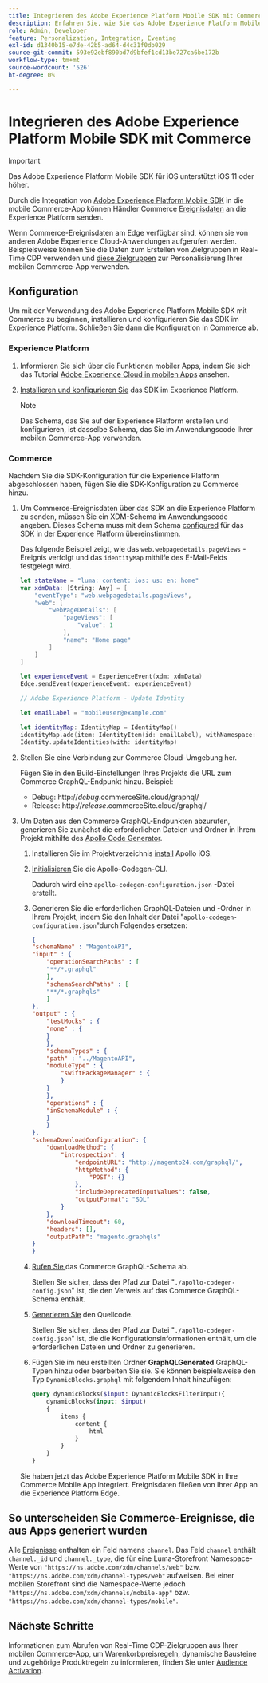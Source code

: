 ```yaml
---
title: Integrieren des Adobe Experience Platform Mobile SDK mit Commerce
description: Erfahren Sie, wie Sie das Adobe Experience Platform Mobile SDK mit Ihrer Headless- oder benutzerdefinierten Commerce-Storefront verwenden.
role: Admin, Developer
feature: Personalization, Integration, Eventing
exl-id: d1340b15-e7de-42b5-ad64-d4c31f0db029
source-git-commit: 593e92ebf890bd7d9bfef1cd13be727ca6be172b
workflow-type: tm+mt
source-wordcount: '526'
ht-degree: 0%

---
```


# Integrieren des Adobe Experience Platform Mobile SDK mit Commerce

>[!IMPORTANT]
>
>Das Adobe Experience Platform Mobile SDK für iOS unterstützt iOS 11 oder höher.

Durch die Integration von [Adobe Experience Platform Mobile SDK](https://developer.adobe.com/client-sdks/home/) in die mobile Commerce-App können Händler Commerce [Ereignisdaten](events.md) an die Experience Platform senden.

Wenn Commerce-Ereignisdaten am Edge verfügbar sind, können sie von anderen Adobe Experience Cloud-Anwendungen aufgerufen werden. Beispielsweise können Sie die Daten zum Erstellen von Zielgruppen in Real-Time CDP verwenden und [diese Zielgruppen](https://experienceleague.adobe.com/docs/commerce-admin/customers/audience-activation.html) zur Personalisierung Ihrer mobilen Commerce-App verwenden.

## Konfiguration

Um mit der Verwendung des Adobe Experience Platform Mobile SDK mit Commerce zu beginnen, installieren und konfigurieren Sie das SDK im Experience Platform. Schließen Sie dann die Konfiguration in Commerce ab.

### Experience Platform

1. Informieren Sie sich über die Funktionen mobiler Apps, indem Sie sich das Tutorial [Adobe Experience Cloud in mobilen Apps](https://experienceleague.adobe.com/docs/platform-learn/implement-mobile-sdk/overview.html) ansehen.

1. [Installieren und konfigurieren Sie](https://developer.adobe.com/client-sdks/documentation/getting-started/) das SDK im Experience Platform.

   >[!NOTE]
   >
   >Das Schema, das Sie auf der Experience Platform erstellen und konfigurieren, ist dasselbe Schema, das Sie im Anwendungscode Ihrer mobilen Commerce-App verwenden.

### Commerce

Nachdem Sie die SDK-Konfiguration für die Experience Platform abgeschlossen haben, fügen Sie die SDK-Konfiguration zu Commerce hinzu.

1. Um Commerce-Ereignisdaten über das SDK an die Experience Platform zu senden, müssen Sie ein XDM-Schema im Anwendungscode angeben. Dieses Schema muss mit dem Schema [configured](https://developer.adobe.com/client-sdks/home/getting-started/set-up-schemas-and-datasets/) für das SDK in der Experience Platform übereinstimmen.

   Das folgende Beispiel zeigt, wie das `web.webpagedetails.pageViews` -Ereignis verfolgt und das `identityMap` mithilfe des E-Mail-Felds festgelegt wird.

   ```swift
   let stateName = "luma: content: ios: us: en: home"
   var xdmData: [String: Any] = [
       "eventType": "web.webpagedetails.pageViews",
       "web": [
           "webPageDetails": [
               "pageViews": [
                   "value": 1
               ],
               "name": "Home page"
           ]
       ]
   ]
   
   let experienceEvent = ExperienceEvent(xdm: xdmData)
   Edge.sendEvent(experienceEvent: experienceEvent)
   
   // Adobe Experience Platform - Update Identity
   
   let emailLabel = "mobileuser@example.com"
   
   let identityMap: IdentityMap = IdentityMap()
   identityMap.add(item: IdentityItem(id: emailLabel), withNamespace: "Email")
   Identity.updateIdentities(with: identityMap)
   ```

1. Stellen Sie eine Verbindung zur Commerce Cloud-Umgebung her.

   Fügen Sie in den Build-Einstellungen Ihres Projekts die URL zum Commerce GraphQL-Endpunkt hinzu. Beispiel:

   - Debug: http://_debug_.commerceSite.cloud/graphql/
   - Release: http://_release_.commerceSite.cloud/graphql/

1. Um Daten aus den Commerce GraphQL-Endpunkten abzurufen, generieren Sie zunächst die erforderlichen Dateien und Ordner in Ihrem Projekt mithilfe des [Apollo Code Generator](https://www.apollographql.com/docs/ios/).

   1. Installieren Sie im Projektverzeichnis [install](https://www.apollographql.com/docs/ios/get-started#1-install-the-apollo-frameworks) Apollo iOS.

   1. [Initialisieren](https://www.apollographql.com/docs/ios/code-generation/codegen-cli/#initialize) Sie die Apollo-Codegen-CLI.

      Dadurch wird eine `apollo-codegen-configuration.json` -Datei erstellt.

   1. Generieren Sie die erforderlichen GraphQL-Dateien und -Ordner in Ihrem Projekt, indem Sie den Inhalt der Datei &quot;`apollo-codegen-configuration.json`&quot;durch Folgendes ersetzen:

      ```json
      {
      "schemaName" : "MagentoAPI",
      "input" : {
          "operationSearchPaths" : [
          "**/*.graphql"
          ],
          "schemaSearchPaths" : [
          "**/*.graphqls"
          ]
      },
      "output" : {
          "testMocks" : {
          "none" : {
          }
          },
          "schemaTypes" : {
          "path" : "../MagentoAPI",
          "moduleType" : {
              "swiftPackageManager" : {
              }
          }
          },
          "operations" : {
          "inSchemaModule" : {
          }
          }
      },
      "schemaDownloadConfiguration": {
          "downloadMethod": {
              "introspection": {
                  "endpointURL": "http://magento24.com/graphql/",
                  "httpMethod": {
                      "POST": {}
                  },
                  "includeDeprecatedInputValues": false,
                  "outputFormat": "SDL"
              }
          },
          "downloadTimeout": 60,
          "headers": [],
          "outputPath": "magento.graphqls"
      }
      }
      ```

   1. [Rufen Sie ](https://www.apollographql.com/docs/ios/code-generation/codegen-cli/#fetch-schema) das Commerce GraphQL-Schema ab.

      Stellen Sie sicher, dass der Pfad zur Datei &quot;`./apollo-codegen-config.json`&quot; ist, die den Verweis auf das Commerce GraphQL-Schema enthält.

   1. [Generieren Sie](https://www.apollographql.com/docs/ios/code-generation/codegen-cli/#generate) den Quellcode.

      Stellen Sie sicher, dass der Pfad zur Datei &quot;`./apollo-codegen-config.json`&quot; ist, die die Konfigurationsinformationen enthält, um die erforderlichen Dateien und Ordner zu generieren.

   1. Fügen Sie im neu erstellten Ordner **GraphQLGenerated** GraphQL-Typen hinzu oder bearbeiten Sie sie. Sie können beispielsweise den Typ `DynamicBlocks.graphql` mit folgendem Inhalt hinzufügen:

      ```graphql
      query dynamicBlocks($input: DynamicBlocksFilterInput){
          dynamicBlocks(input: $input)
          {
              items {
                  content {
                      html
                  }
              }
          }
      }
      ```

   Sie haben jetzt das Adobe Experience Platform Mobile SDK in Ihre Commerce Mobile App integriert. Ereignisdaten fließen von Ihrer App an die Experience Platform Edge.

## So unterscheiden Sie Commerce-Ereignisse, die aus Apps generiert wurden

Alle [Ereignisse](events.md) enthalten ein Feld namens `channel`. Das Feld `channel` enthält `channel._id` und `channel._type`, die für eine Luma-Storefront Namespace-Werte von `"https://ns.adobe.com/xdm/channels/web"` bzw. `"https://ns.adobe.com/xdm/channel-types/web"` aufweisen. Bei einer mobilen Storefront sind die Namespace-Werte jedoch `"https://ns.adobe.com/xdm/channels/mobile-app"` bzw. `"https://ns.adobe.com/xdm/channel-types/mobile"`.

## Nächste Schritte

Informationen zum Abrufen von Real-Time CDP-Zielgruppen aus Ihrer mobilen Commerce-App, um Warenkorbpreisregeln, dynamische Bausteine und zugehörige Produktregeln zu informieren, finden Sie unter [Audience Activation](https://experienceleague.adobe.com/docs/commerce-admin/customers/audience-activation.html#retrieve-audiences-using-the-adobe-experience-platform-mobile-sdk).
